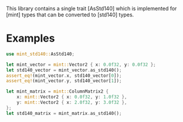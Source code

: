 This library contains a single trait [AsStd140] which is implemented for [mint] types that can be converted to [std140] types.

# Examples

```rust
use mint_std140::AsStd140;

let mint_vector = mint::Vector2 { x: 0.0f32, y: 0.0f32 };
let std140_vector = mint_vector.as_std140();
assert_eq!(mint_vector.x, std140_vector[0]);
assert_eq!(mint_vector.y, std140_vector[1]);

let mint_matrix = mint::ColumnMatrix2 {
    x: mint::Vector2 { x: 0.0f32, y: 1.0f32 },
    y: mint::Vector2 { x: 2.0f32, y: 3.0f32 },
};
let std140_matrix = mint_matrix.as_std140();
```

